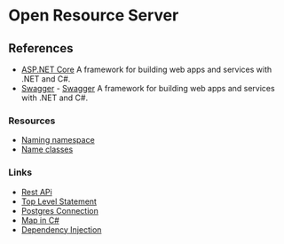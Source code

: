 # Open Resource Server

## References

- [ASP.NET Core](https://dotnet.microsoft.com/en-us/apps/aspnet) A framework for building web apps and services with .NET and C#.
- [Swagger](https://swagger.io/)  - [Swagger](https://swagger.io/) A framework for building web apps and services with .NET and C#.

### Resources

- [Naming namespace](https://learn.microsoft.com/en-us/dotnet/standard/design-guidelines/names-of-namespaces)
- [Name classes](https://learn.microsoft.com/en-us/dotnet/csharp/fundamentals/coding-style/identifier-names)

### Links

- [Rest APi]( https://medium.com/@jeslurrahman/understand-the-web-rest-api-asp-net-core-web-api-in-c-8236e2bcb0f1)
- [Top Level Statement](https://learn.microsoft.com/en-us/dotnet/csharp/tutorials/top-level-statements)
- [Postgres Connection](https://medium.com/@saisiva249/how-to-configure-postgres-database-for-a-net-a2ee38f29372)
- [Map in C#](https://www.c-sharpcorner.com/blogs/dictionary-and-maps-in-c-sharp)
- [Dependency Injection](https://learn.microsoft.com/en-us/aspnet/core/fundamentals/dependency-injection?view=aspnetcore-8.0)